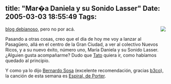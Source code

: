 title: "Mar�a Daniela y su Sonido Lasser"
Date: 2005-03-03 18:55:49
Tags: 
---
<img src="http://www.damog.net/files/pics/maria-daniela.png" align="right"/><p><a href="http://www.damog.net/index.php?option=com_content&amp;task=blogcategory&amp;id=69&amp;Itemid=46">blog debianoso</a>, pero no por acá.</p>
<p>Pasando a otras cosas, creo que el día de hoy me voy a lanzar al Pasagüero, allá en el centro de la Gran Ciudad, a ver al colectivo Nuevos Ricos, y a su nuevo éxito, número uno, María Daniela y su Sonido Lasser. ¿Alguien gusta acompañarme? Dudo que <a href="http://www.tacvbo.net">Tato</a> quiera ir, como habíamos quedado al principio.</p>
<p>Y como ya lo dijo <a href="http://www.versolutions.net/mblog/">Bernardo Sosa</a> (excelente recomendación, gracias <a href="http://b3co.com/">b3co</a>), la canción de esta semana es <a href="http://www.damog.net/files/misc/Porter-Espiral.mp3">Espiral, de Porter</a>.</p>
<br/><br/>
